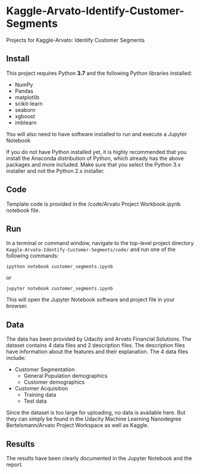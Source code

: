 # Kaggle-Arvato-Identify-Customer-Segments
Projects for Kaggle-Arvato: Identify Customer Segments

## Install
This project requires Python **3.7** and the following Python libraries installed:

+ NumPy
+ Pandas
+ matplotlib
+ scikit-learn
+ seaborn
+ xgboost
+ imblearn

You will also need to have software installed to run and execute a Jupyter Notebook

If you do not have Python installed yet, it is highly recommended that you install the Anaconda distribution of Python, which already has the above packages and more included. Make sure that you select the Python 3.x installer and not the Python 2.x installer.

## Code
Template code is provided in the /code/Arvato Project Workbook.ipynb notebook file.

## Run
In a terminal or command window, navigate to the top-level project directory `Kaggle-Arvato-Identify-Customer-Segments/code/` and run one of the following commands:
```
ipython notebook customer_segments.ipynb
```
or
```
jupyter notebook customer_segments.ipynb
```

This will open the Jupyter Notebook software and project file in your browser.

## Data
The data has been provided by Udacity and Arvato Financial Solutions. The dataset contains 4 data files and 2 description files. The description files have information about the features and their explanation. The 4 data files include:

+ Customer Segmentation
  + General Population demographics
  + Customer demographics
+ Customer Acquisition
  + Training data
  + Test data
  
Since the dataset is too large for uploading, no data is available here. But they can simply be found in the Udacity Machine Learning Nanodegree Bertelsmann/Arvato Project Workspace as well as Kaggle.

## Results
The results have been clearly documented in the Jupyter Notebook and the report.
